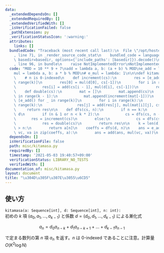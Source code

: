 ```yaml
---
data:
  _extendedDependsOn: []
  _extendedRequiredBy: []
  _extendedVerifiedWith: []
  _isVerificationFailed: false
  _pathExtension: py
  _verificationStatusIcon: ':warning:'
  attributes:
    links: []
  bundledCode: "Traceback (most recent call last):\n  File \"/opt/hostedtoolcache/Python/3.9.7/x64/lib/python3.9/site-packages/onlinejudge_verify/documentation/build.py\"\
    , line 71, in _render_source_code_stat\n    bundled_code = language.bundle(stat.path,\
    \ basedir=basedir, options={'include_paths': [basedir]}).decode()\n  File \"/opt/hostedtoolcache/Python/3.9.7/x64/lib/python3.9/site-packages/onlinejudge_verify/languages/python.py\"\
    , line 96, in bundle\n    raise NotImplementedError\nNotImplementedError\n"
  code: "MOD = 10 ** 9 + 7\nadd = lambda a, b: (a + b) % MOD\ne_add = lambda: 0\n\
    mul = lambda a, b: a * b % MOD\n# e_mul = lambda: 1\n\n\ndef kitamasa(a, d, n):\n\
    \    # n is 0-indexed\n    def increment(cs):\n        res = [e_add() for _ in\
    \ range(k)]\n        res[0] = mul(d[0], cs[-1])\n        for i in range(1, k):\n\
    \            res[i] = add(cs[i - 1], mul(d[i], cs[-1]))\n        return res\n\n\
    \    def double(cs):\n        mat = []\n        mat.append(cs)\n        for i\
    \ in range(k - 1):\n            mat.append(increment(mat[-1]))\n        res =\
    \ [e_add() for _ in range(k)]\n        for i in range(k):\n            for j in\
    \ range(k):\n                res[j] = add(res[j], mul(mat[i][j], cs[i]))\n   \
    \     return res\n\n    def dfs(cs, n):\n        if n == k:\n            return\
    \ d\n        if (n & 1 or n < k * 2):\n            cs = dfs(cs, n - 1)\n     \
    \       res = increment(cs)\n        else:\n            cs = dfs(cs, n // 2)\n\
    \            res = double(cs)\n        return res\n\n    k = len(d)\n    if k\
    \ > n:\n        return a[n]\n    coeffs = dfs(d, n)\n    ans = e_add()\n    for\
    \ vc, va in zip(coeffs, a):\n        ans = add(ans, mul(vc, va))\n    return ans\n"
  dependsOn: []
  isVerificationFile: false
  path: misc/kitamasa.py
  requiredBy: []
  timestamp: '2021-05-03 19:40:57+09:00'
  verificationStatus: LIBRARY_NO_TESTS
  verifiedWith: []
documentation_of: misc/kitamasa.py
layout: document
title: "\u304D\u305F\u307E\u3055\u6CD5"
---
```


## 使い方
`kitamasa(a: Sequence[int], d: Sequence[int], n: int):`  
初めの $k$ 項 $(a_0, a_1, \dots, a_{k-1})$ と係数 $d = (d_0, d_1, \dots, d_{k-1})$ による漸化式

$$a_{n} = d_0 a_{n-k} + d_1 a_{n-k + 1} + \dots + d_{k-1} a_{n-1}$$

で定まる数列の第 $n$ 項 $a_n$ を返す。$n$ は 0-indexed であることに注意。計算量 $O(K^2 \log N)$
